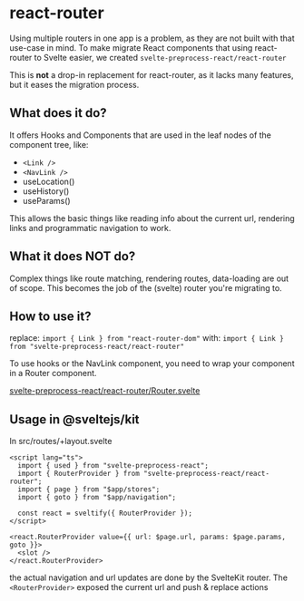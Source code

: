 # react-router

Using multiple routers in one app is a problem, as they are not built with that use-case in mind.
To make migrate React components that using react-router to Svelte easier, we created `svelte-preprocess-react/react-router`

This is **not** a drop-in replacement for react-router, as it lacks many features, but it eases the migration process.

## What does it do?

It offers Hooks and Components that are used in the leaf nodes of the component tree, like:

- `<Link />`
- `<NavLink />`
- useLocation()
- useHistory()
- useParams()

This allows the basic things like reading info about the current url, rendering links and programmatic navigation to work.

## What it does NOT do?

Complex things like route matching, rendering routes, data-loading are out of scope.
This becomes the job of the (svelte) router you're migrating to.

## How to use it?

replace:
`import { Link } from "react-router-dom"`
with:
`import { Link } from "svelte-preprocess-react/react-router"`

To use hooks or the NavLink component, you need to wrap your component in a Router component.

[svelte-preprocess-react/react-router/Router.svelte](../src/lib/react-router/Router.svelte)

## Usage in @sveltejs/kit

In src/routes/+layout.svelte

```svelte
<script lang="ts">
  import { used } from "svelte-preprocess-react";
  import { RouterProvider } from "svelte-preprocess-react/react-router";
  import { page } from "$app/stores";
  import { goto } from "$app/navigation";

  const react = sveltify({ RouterProvider });
</script>

<react.RouterProvider value={{ url: $page.url, params: $page.params, goto }}>
  <slot />
</react.RouterProvider>
```

the actual navigation and url updates are done by the SvelteKit router. The `<RouterProvider>` exposed the current url and push & replace actions
